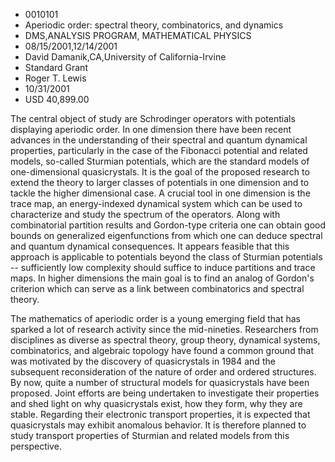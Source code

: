 
* 0010101
* Aperiodic order: spectral theory, combinatorics, and dynamics
* DMS,ANALYSIS PROGRAM, MATHEMATICAL PHYSICS
* 08/15/2001,12/14/2001
* David Damanik,CA,University of California-Irvine
* Standard Grant
* Roger T. Lewis
* 10/31/2001
* USD 40,899.00

The central object of study are Schrodinger operators with potentials displaying
aperiodic order. In one dimension there have been recent advances in the
understanding of their spectral and quantum dynamical properties, particularly
in the case of the Fibonacci potential and related models, so-called Sturmian
potentials, which are the standard models of one-dimensional quasicrystals. It
is the goal of the proposed research to extend the theory to larger classes of
potentials in one dimension and to tackle the higher dimensional case. A crucial
tool in one dimension is the trace map, an energy-indexed dynamical system which
can be used to characterize and study the spectrum of the operators. Along with
combinatorial partition results and Gordon-type criteria one can obtain good
bounds on generalized eigenfunctions from which one can deduce spectral and
quantum dynamical consequences. It appears feasible that this approach is
applicable to potentials beyond the class of Sturmian potentials -- sufficiently
low complexity should suffice to induce partitions and trace maps. In higher
dimensions the main goal is to find an analog of Gordon's criterion which can
serve as a link between combinatorics and spectral theory.

The mathematics of aperiodic order is a young emerging field that has sparked a
lot of research activity since the mid-nineties. Researchers from disciplines as
diverse as spectral theory, group theory, dynamical systems, combinatorics, and
algebraic topology have found a common ground that was motivated by the
discovery of quasicrystals in 1984 and the subsequent reconsideration of the
nature of order and ordered structures. By now, quite a number of structural
models for quasicrystals have been proposed. Joint efforts are being undertaken
to investigate their properties and shed light on why quasicrystals exist, how
they form, why they are stable. Regarding their electronic transport properties,
it is expected that quasicrystals may exhibit anomalous behavior. It is
therefore planned to study transport properties of Sturmian and related models
from this perspective.
